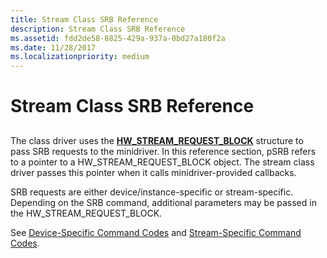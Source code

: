 ```yaml
---
title: Stream Class SRB Reference
description: Stream Class SRB Reference
ms.assetid: fdd2de58-8825-429a-937a-0bd27a180f2a
ms.date: 11/28/2017
ms.localizationpriority: medium
---
```


# Stream Class SRB Reference


## <span id="ddk_stream_class_srb_reference_ks"></span><span id="DDK_STREAM_CLASS_SRB_REFERENCE_KS"></span>


The class driver uses the [**HW\_STREAM\_REQUEST\_BLOCK**](https://docs.microsoft.com/windows-hardware/drivers/ddi/content/strmini/ns-strmini-_hw_stream_request_block) structure to pass SRB requests to the minidriver. In this reference section, pSRB refers to a pointer to a HW\_STREAM\_REQUEST\_BLOCK object. The stream class driver passes this pointer when it calls minidriver-provided callbacks.

SRB requests are either device/instance-specific or stream-specific. Depending on the SRB command, additional parameters may be passed in the HW\_STREAM\_REQUEST\_BLOCK.

See [Device-Specific Command Codes](device-specific-command-codes.md) and [Stream-Specific Command Codes](stream-specific-command-codes.md).

 

 





